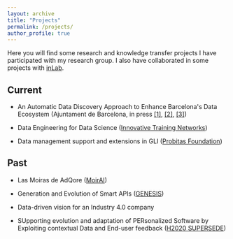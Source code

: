 ```yaml
---
layout: archive
title: "Projects"
permalink: /projects/
author_profile: true
---
```


Here you will find some research and knowledge transfer projects I have participated with my research group. I also have collaborated in some projects with <a href="https://inlab.fib.upc.edu/" target="_blank">inLab</a>. 

## Current

+  An Automatic Data Discovery Approach to Enhance Barcelona's Data Ecosystem (Ajuntament de Barcelona, in press <a href="https://www.upc.edu/ca/sala-de-premsa/noticies/la-upc-repensa-el-model-de-ciutat-i-dissenya-solucions-per-fer-front-a-limpacte-de-la-covid-19-a-barcelona">[1]</a>, <a href="https://www.barcelona.cat/infobarcelona/ca/els-premis-de-recerca-cientifica-reconeixen-quinze-projectes-per-fer-front-als-reptes-de-la-pandemia_1049119.html">[2]</a>, <a href="https://www.fib.upc.edu/ca/la-fib/la-facultat/premis-i-reconeixements/el-professor-de-la-fib-sergi-nadal-premi-de-recerca-cientifica-reptes-urbans-2020">[3]</a>)

+ Data Engineering for Data Science (<a href="https://deds.ulb.ac.be/">Innovative Training Networks</a>)

+ Data management support and extensions in GLI (<a href="https://www.fundacionprobitas.org/">Probitas Foundation</a>)
    
## Past

+ Las Moiras de AdQore (<a href="https://inlab.fib.upc.edu/en/moiras-adqore-intelligent-technological-platform-optimization-data-driven-marketing-processes" target="_blank">MoirAI</a>)

+ Generation and Evolution of Smart APIs (<a href="https://genesis.upc.edu/en" target="_blank">GENESIS</a>)

+ Data-driven vision for an Industry 4.0 company

+ SUpporting evolution and adaptation of PERsonalized Software by Exploiting contextual Data and End-user feedback (<a href="http://www.supersede.eu/" target="_blank">H2020 SUPERSEDE</a>)

<!--
{% include base_path %}

{% for post in site.teaching reversed %}
  {% include archive-single.html %}
{% endfor %}
-->